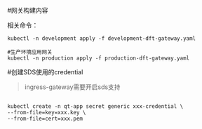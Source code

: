 #网关构建内容

相关命令：
```
kubectl -n development apply -f development-dft-gateway.yaml

#生产环境应用网关
kubectl -n production apply -f production-dft-gateway.yaml
```

#创建SDS使用的credential
> ingress-gateway需要开启sds支持
```

kubectl create -n qt-app secret generic xxx-credential \
--from-file=key=xxx.key \
--from-file=cert=xxx.pem

```